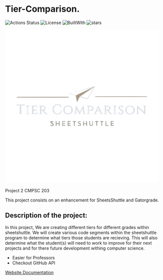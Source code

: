 # Tier-Comparison.

![Actions Status](https://github.com/noorbuchi/SheetShuttle/workflows/Lint%20and%20Test/badge.svg)
![License](https://img.shields.io/badge/license-MIT-blue?style=flat) 
![BuiltWith](https://img.shields.io/badge/Built%20With-Python-blue?style=flat&logo=python&logoColor=yellow)
![stars](https://img.shields.io/github/stars/noorbuchi/SheetShuttle.svg)

![Logo](/config/logo_tier.png "Tier-comparison")

Project 2 CMPSC 203

This project consists on an enhancement for SheetsShuttle and Gatorgrade. 

## Description of the project:

In this project, We are creating different tiers for different grades within sheetshuttle. We will create various code segments within the sheetshuttle program to determine what tiers those students are recieving. This will also determine what the student(s) will need to work to improve for their next projects and for there future development withing computer science.

- Easier for Professors
- Checkout GitHub API

[Website Documentation](https://tier-comparison.netlify.app/)
